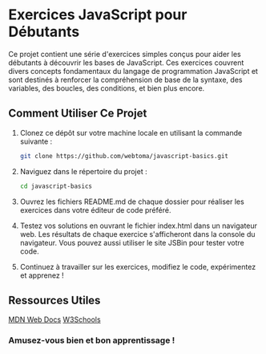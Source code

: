 # Exercices JavaScript pour Débutants

Ce projet contient une série d'exercices simples conçus pour aider les débutants à découvrir les bases de JavaScript. Ces exercices couvrent divers concepts fondamentaux du langage de programmation JavaScript et sont destinés à renforcer la compréhension de base de la syntaxe, des variables, des boucles, des conditions, et bien plus encore.

## Comment Utiliser Ce Projet

1. Clonez ce dépôt sur votre machine locale en utilisant la commande suivante :

   ```bash
   git clone https://github.com/webtoma/javascript-basics.git
   ```

2. Naviguez dans le répertoire du projet :

    ```bash
    cd javascript-basics
    ```

3. Ouvrez les fichiers README.md de chaque dossier pour réaliser les exercices dans votre éditeur de code préféré.

4. Testez vos solutions en ouvrant le fichier index.html dans un navigateur web. Les résultats de chaque exercice s'afficheront dans la console du navigateur. Vous pouvez aussi utiliser le site JSBin pour tester votre code.

5. Continuez à travailler sur les exercices, modifiez le code, expérimentez et apprenez !


## Ressources Utiles
[MDN Web Docs](https://developer.mozilla.org/fr/docs/Web/JavaScript)
[W3Schools](https://www.w3schools.com/js/)


### Amusez-vous bien et bon apprentissage !